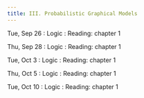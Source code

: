```yaml
---
title: III. Probabilistic Graphical Models
---
```


Tue, Sep 26
: Logic
  : Reading: chapter 1

Thu, Sep 28
: Logic
  : Reading: chapter 1

Tue, Oct 3
: Logic
  : Reading: chapter 1

Thu, Oct 5
: Logic
  : Reading: chapter 1

Tue, Oct 10
: Logic
  : Reading: chapter 1
